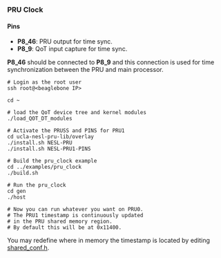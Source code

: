 ### PRU Clock

#### Pins
* __P8_46__: PRU output for time sync.
* __P8_9__: QoT input capture for time sync.

__P8_46__ should be connected to __P8_9__ and this connection is used for time synchronization between the PRU and main processor.

```
# Login as the root user
ssh root@<beaglebone IP>

cd ~

# load the QoT device tree and kernel modules
./load_QOT_DT_modules

# Activate the PRUSS and PINS for PRU1
cd ucla-nesl-pru-lib/overlay
./install.sh NESL-PRU
./install.sh NESL-PRU1-PINS

# Build the pru_clock example
cd ../examples/pru_clock
./build.sh

# Run the pru_clock
cd gen
./host

# Now you can run whatever you want on PRU0.
# The PRU1 timestamp is continuously updated
# in the PRU shared memory region.
# By default this will be at 0x11400.
```

You may redefine where in memory the timestamp is located by editing [shared_conf.h](https://github.com/yifanz/ucla-nesl-pru-lib/blob/master/examples/pru_clock/shared_conf.h).
